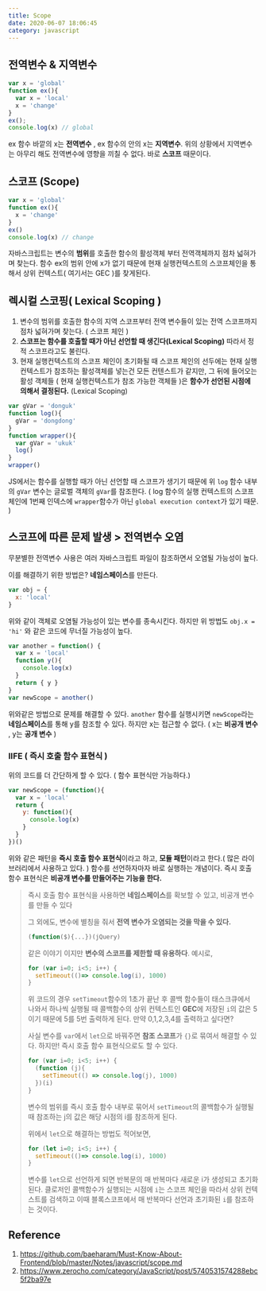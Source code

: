 ```yaml
---
title: Scope
date: 2020-06-07 18:06:45
category: javascript
---
```


## 전역변수 & 지역변수

```javascript
var x = 'global'
function ex(){
  var x = 'local'
  x = 'change'
}
ex();
console.log(x) // global
```

ex 함수 바깥의 x는 **전역변수** , ex 함수의 안의 x는 **지역변수**. 위의 상황에서 지역변수는 아무리 해도 전역변수에 영향을 끼칠 수 없다. 바로 **스코프** 때문이다. 

## 스코프 (Scope)

```javascript
var x = 'global'
function ex(){
  x = 'change'
}
ex()
console.log(x) // change
```

자바스크립트는 변수의 **범위**를 호출한 함수의 활성객체 부터 전역객체까지 점차 넓혀가며 찾는다. 함수 ex의 범위 안에 x가 없기 때문에 현재 실행컨텍스트의 스코프체인을 통해서 상위 컨텍스트( 여기서는 GEC )를 찾게된다.  

## 렉시컬 스코핑( Lexical Scoping )

1. 변수의 범위를 호출한 함수의 지역 스코프부터 전역 변수들이 있는 전역 스코프까지 점차 넓혀가며 찾는다. ( 스코프 체인 )
2. **스코프는 함수를 호출할 때가 아닌 선언할 때 생긴다(Lexical Scoping)** 따라서 정적 스코프라고도 불린다.
3. 현재 실행컨텍스트의 스코프 체인이 초기화될 때 스코프 체인의 선두에는 현재 실행컨텍스트가 참조하는 활성객체를 넣는건 모든 컨텐스트가 같지만, 그 뒤에 들어오는 활성 객체들 ( 현재 실행컨텍스트가 참조 가능한 객체들 )은 **함수가 선언된 시점에 의해서 결정된다.** (Lexical Scoping)

```javascript
var gVar = 'donguk'
function log(){
  gVar = 'dongdong'
}
function wrapper(){
  var gVar = 'ukuk'
  log()
}
wrapper()
```

JS에서는 함수를 실행할 때가 아닌 선언할 때 스코프가 생기기 때문에 위 `log` 함수 내부의 `gVar` 변수는 글로벌 객체의 `gVar`를 참조한다. ( log 함수의 실행 컨텍스트의 스코프체인에 1번째 인덱스에 `wrapper`함수가 아닌 `global execution context`가 있기 때문. )

## 스코프에 따른 문제 발생 > 전역변수 오염

무분별한 전역변수 사용은 여러 자바스크립트 파일이 참조하면서 오염될 가능성이 높다.

이를 해결하기 위한 방법은? **네임스페이스**를 만든다.

```javascript
var obj = {
  x: 'local'
}
```

위와 같이 객체로 오염될 가능성이 있는 변수를 종속시킨다. 하지만 위 방법도 `obj.x = 'hi'` 와 같은 코드에 무너질 가능성이 높다.

```javascript
var another = function() {
  var x = 'local'
  function y(){
    console.log(x)
  }
  return { y }
}
var newScope = another()
```

위와같은 방법으로 문제를 해결할 수 있다. `another` 함수를 실행시키면 `newScope`라는 **네임스페이스**를 통해 y를 참조할 수 있다. 하지만 x는 접근할 수 없다. ( x는 **비공개 변수** , y는 **공개 변수** )

### IIFE ( 즉시 호출 함수 표현식 )

위의 코드를 더 간단하게 할 수 있다. ( 함수 표현식만 가능하다.)

```javascript
var newScope = (function(){
  var x = 'local'
  return {
    y: function(){
      console.log(x)
    }
  }
})()
```

위와 같은 패턴을 **즉시 호출 함수 표현식**이라고 하고, **모듈 패턴**이라고 한다.( 많은 라이브러리에서 사용하고 있다. ) 함수를 선언하자마자 바로 실행하는 개념이다. 즉시 호출 함수 표현식은 **비공개 변수를 만들어주는 기능을 한다.**

> 즉시 호출 함수 표현식을 사용하면 **네임스페이스**를 확보할 수 있고, 비공개 변수를 만들 수 있다
>
> 그 외에도, 변수에 별칭을 줘서 **전역 변수가 오염되는 것을 막을 수 있다.**
>
> ```javascript
> (function($){...})(jQuery)
> ```
>
> 같은 이야기 이지만 **변수의 스코프를 제한할 때 유용하다**. 예시로,
>
> ```javascript
> for (var i=0; i<5; i++) {
>   setTimeout(()=> console.log(i), 1000)
> }
> ```
>
> 위 코드의 경우 `setTimeout`함수의 1초가 끝난 후 콜백 함수들이 태스크큐에서 나와서 하나씩 실행될 때 콜백함수의 상위 컨텍스트인 **GEC**에 저장된 `i`의 값은 5 이기 때문에 5를 5번 출력하게 된다.  만약 0,1,2,3,4를 출력하고 싶다면?
>
> 사실 변수를 `var`에서 `let`으로 바꿔주면 **참조 스코프**가 `{}`로 묶여서 해결할 수 있다. 하지만! 즉시 호출 함수 표현식으로도 할 수 있다.
>
> ```javascript
> for (var i=0; i<5; i++) {
>   (function (j){
>     setTimeout(() => console.log(j), 1000)
>   })(i)
> }
> ```
>
> 변수의 범위를 즉시 호출 함수 내부로 묶어서 `setTimeout`의 콜백함수가 실행될 때 참조하는 j의 값은 해당 시점의 i를 참조하게 된다.
>
> 위에서 `let`으로 해결하는 방법도 적어보면,
>
> ```javascript
> for (let i=0; i<5; i++) {
>   setTimeout(()=> console.log(i), 1000)
> }
> ```
>
> 변수를 `let`으로 선언하게 되면 반복문의 매 반복마다 새로운 i가 생성되고 초기화된다. 클로저인 콜백함수가 실행되는 시점에 `i`는 스코프 체인을 따라서 상위 컨텍스트를 검색하고 이때 블록스코프에서 매 반복마다 선언과 초기화된 `i`를 참조하는 것이다. 



## Reference

1. https://github.com/baeharam/Must-Know-About-Frontend/blob/master/Notes/javascript/scope.md
2. https://www.zerocho.com/category/JavaScript/post/5740531574288ebc5f2ba97e
